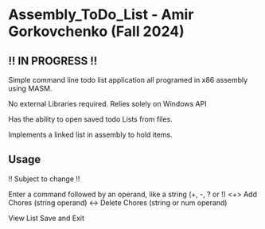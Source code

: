 # Assembly_ToDo_List - Amir Gorkovchenko (Fall 2024)

## !! IN PROGRESS !!

Simple command line todo list application all programed in x86 assembly using MASM.

No external Libraries required. Relies solely on Windows API

Has the ability to open saved todo Lists from files.

Implements a linked list in assembly to hold items.

## Usage
!! Subject to change !!

Enter a command followed by an operand, like a string (+, -, ? or !)
<+> Add Chores (string operand)
<-> Delete Chores (string or num operand)
<?> View List
<!> Save and Exit
